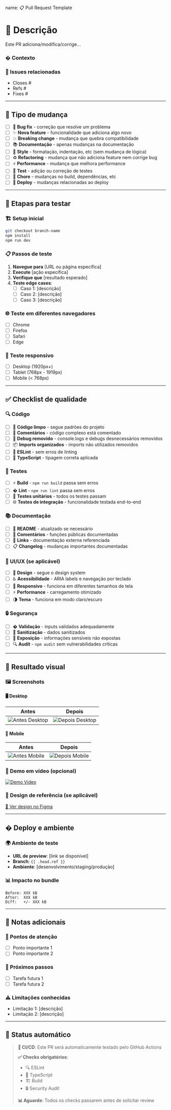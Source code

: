 name: 📋 Pull Request Template

# 🎯 Descrição
<!-- Descreva detalhadamente o que foi implementado -->
Este PR adiciona/modifica/corrige...

### � Contexto
<!-- Por que esta mudança é necessária? -->

### 🔗 Issues relacionadas
<!-- Referencie issues relacionadas -->
- Closes #
- Refs #
- Fixes #

---

## 🔄 Tipo de mudança
<!-- Marque todas as opções que se aplicam -->
- [ ] 🐛 **Bug fix** - correção que resolve um problema
- [ ] ✨ **Nova feature** - funcionalidade que adiciona algo novo
- [ ] 💥 **Breaking change** - mudança que quebra compatibilidade
- [ ] 📚 **Documentação** - apenas mudanças na documentação
- [ ] 🎨 **Style** - formatação, indentação, etc (sem mudança de lógica)
- [ ] ♻️ **Refactoring** - mudança que não adiciona feature nem corrige bug
- [ ] ⚡ **Performance** - mudança que melhora performance
- [ ] 🧪 **Test** - adição ou correção de testes
- [ ] 🔧 **Chore** - mudanças no build, dependências, etc
- [ ] 🚀 **Deploy** - mudanças relacionadas ao deploy

---

## 🧪 Etapas para testar
<!-- Descreva passo a passo como testar suas mudanças -->

### 🏗️ Setup inicial
```bash
git checkout branch-name
npm install
npm run dev
```

### 📋 Passos de teste
1. **Navegue para** [URL ou página específica]
2. **Execute** [ação específica]
3. **Verifique que** [resultado esperado]
4. **Teste edge cases**:
   - [ ] Caso 1: [descrição]
   - [ ] Caso 2: [descrição]
   - [ ] Caso 3: [descrição]

### 🌐 Teste em diferentes navegadores
- [ ] Chrome
- [ ] Firefox
- [ ] Safari
- [ ] Edge

### 📱 Teste responsivo
- [ ] Desktop (1920px+)
- [ ] Tablet (768px - 1919px)
- [ ] Mobile (< 768px)

---

## ✅ Checklist de qualidade
<!-- Marque todas as opções que foram verificadas -->

### 🔍 Código
- [ ] 🧹 **Código limpo** - segue padrões do projeto
- [ ] 📝 **Comentários** - código complexo está comentado
- [ ] 🚫 **Debug removido** - console.logs e debugs desnecessários removidos
- [ ] 📦 **Imports organizados** - imports não utilizados removidos
- [ ] 🔧 **ESLint** - sem erros de linting
- [ ] 📘 **TypeScript** - tipagem correta aplicada

### 🧪 Testes
- [ ] ⚡ **Build** - `npm run build` passa sem erros
- [ ] � **Lint** - `npm run lint` passa sem erros
- [ ] 🧪 **Testes unitários** - todos os testes passam
- [ ] 🌐 **Testes de integração** - funcionalidade testada end-to-end

### 📚 Documentação
- [ ] 📖 **README** - atualizado se necessário
- [ ] 📝 **Comentários** - funções públicas documentadas
- [ ] 🔗 **Links** - documentação externa referenciada
- [ ] 📋 **Changelog** - mudanças importantes documentadas

### 🎨 UI/UX (se aplicável)
- [ ] 🎨 **Design** - segue o design system
- [ ] ♿ **Acessibilidade** - ARIA labels e navegação por teclado
- [ ] 📱 **Responsivo** - funciona em diferentes tamanhos de tela
- [ ] ⚡ **Performance** - carregamento otimizado
- [ ] 🌗 **Tema** - funciona em modo claro/escuro

### 🔒 Segurança
- [ ] �️ **Validação** - inputs validados adequadamente
- [ ] 🔐 **Sanitização** - dados sanitizados
- [ ] 🚫 **Exposição** - informações sensíveis não expostas
- [ ] 🔍 **Audit** - `npm audit` sem vulnerabilidades críticas

---

## 📸 Resultado visual
<!-- Adicione screenshots/videos mostrando as mudanças -->

### 🖼️ Screenshots
<!-- Substitua pelos screenshots reais -->

#### 🖥️ Desktop
| Antes | Depois |
|-------|--------|
| ![Antes Desktop](URL_DA_IMAGEM) | ![Depois Desktop](URL_DA_IMAGEM) |

#### 📱 Mobile
| Antes | Depois |
|-------|--------|
| ![Antes Mobile](URL_DA_IMAGEM) | ![Depois Mobile](URL_DA_IMAGEM) |

### 🎥 Demo em vídeo (opcional)
<!-- Link para video demo se necessário -->
[![Demo Video](URL_DA_THUMBNAIL)](URL_DO_VIDEO)

### 🎨 Design de referência (se aplicável)
<!-- Link para o design no Figma/Adobe XD -->
[🎨 Ver design no Figma](URL_DO_FIGMA)

---

## � Deploy e ambiente
<!-- Informações sobre deploy e ambiente -->

### 🌍 Ambiente de teste
- **URL de preview**: [link se disponível]
- **Branch**: `{{ .head.ref }}`
- **Ambiente**: [desenvolvimento/staging/produção]

### 📊 Impacto no bundle
<!-- Se aplicável, mostrar impacto no tamanho do bundle -->
```
Before: XXX kB
After:  XXX kB
Diff:   +/- XXX kB
```

---

## 📝 Notas adicionais
<!-- Qualquer informação adicional relevante -->

### 🎯 Pontos de atenção
- [ ] Ponto importante 1
- [ ] Ponto importante 2

### 🔮 Próximos passos
- [ ] Tarefa futura 1
- [ ] Tarefa futura 2

### ⚠️ Limitações conhecidas
- Limitação 1: [descrição]
- Limitação 2: [descrição]

---

## 🤖 Status automático

> **🔄 CI/CD**: Este PR será automaticamente testado pelo GitHub Actions
> 
> **✅ Checks obrigatórios**:
> - 🔍 ESLint
> - 📝 TypeScript  
> - 🏗️ Build
> - 🔒 Security Audit
> 
> **📊 Aguarde**: Todos os checks passarem antes de solicitar review
